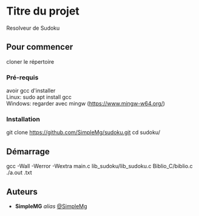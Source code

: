 # Titre du projet
Resolveur de Sudoku

## Pour commencer

cloner le répertoire

### Pré-requis
avoir gcc d'installer  
Linux: sudo apt install gcc  
Windows: regarder avec mingw (https://www.mingw-w64.org/)  

### Installation

git clone https://github.com/SimpleMg/sudoku.git
cd sudoku/

## Démarrage

gcc -Wall -Werror -Wextra main.c lib_sudoku/lib_sudoku.c Biblio_C/biblio.c
./a.out <votre fichier>.txt

## Auteurs
* **SimpleMG** _alias_ [@SimpleMg](https://github.com/SimpleMg)


